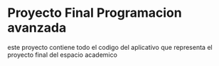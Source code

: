 # Proyecto Final Programacion avanzada

 este proyecto contiene todo el codigo del aplicativo que representa el proyecto final del espacio academico
